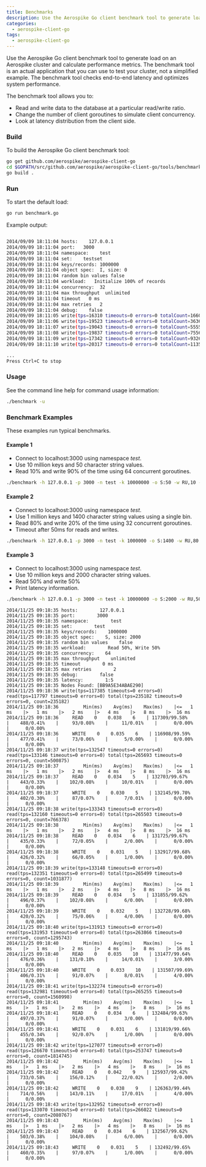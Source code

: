 ```yaml
---
title: Benchmarks
description: Use the Aerospike Go client benchmark tool to generate load on an Aerospike cluster and calculate performance metrics.
categories:
  - aerospike-client-go
tags:
  - aerospike-client-go
---
```


Use the Aerospike Go client benchmark tool to generate load on an Aerospike cluster and calculate performance metrics. The benchmark tool is an actual application that you can use to test your cluster, not a simplified example. The benchmark tool checks end-to-end latency and optimizes system performance.

The benchmark tool allows you to:

- Read and write data to the database at a particular read/write ratio.
- Change the number of client goroutines to simulate client concurrency.
- Look at latency distribution from the client side.

### Build

To build the Aerospike Go client benchmark tool:

```bash
go get github.com/aerospike/aerospike-client-go
cd $GOPATH/src/github.com/aerospike/aerospike-client-go/tools/benchmark
go build .
```

### Run

To start the default load:

```bash
go run benchmark.go
```

Example output:

```bash

2014/09/09 18:11:04 hosts:    127.0.0.1
2014/09/09 18:11:04 port:   3000
2014/09/09 18:11:04 namespace:    test
2014/09/09 18:11:04 set:    testset
2014/09/09 18:11:04 keys/records: 1000000
2014/09/09 18:11:04 object spec:  I, size: 0
2014/09/09 18:11:04 random bin values false
2014/09/09 18:11:04 workload:   Initialize 100% of records
2014/09/09 18:11:04 concurrency:  32
2014/09/09 18:11:04 max throughput  unlimited
2014/09/09 18:11:04 timeout   0 ms
2014/09/09 18:11:04 max retries   2
2014/09/09 18:11:04 debug:    false
2014/09/09 18:11:05 write(tps=16310 timeouts=0 errors=0 totalCount=16608)
2014/09/09 18:11:06 write(tps=19523 timeouts=0 errors=0 totalCount=36367)
2014/09/09 18:11:07 write(tps=19043 timeouts=0 errors=0 totalCount=55556)
2014/09/09 18:11:08 write(tps=19837 timeouts=0 errors=0 totalCount=75563)
2014/09/09 18:11:09 write(tps=17342 timeouts=0 errors=0 totalCount=93261)
2014/09/09 18:11:10 write(tps=20317 timeouts=0 errors=0 totalCount=113583)

...
Press Ctrl+C to stop
```

### Usage

See the command line help for command usage information:

```bash
./benchmark -u
```

### Benchmark Examples

These examples run typical benchmarks.

#### Example 1

- Connect to localhost:3000 using namespace _test_.
- Use 10 million keys and 50 character string values.
- Read 10% and write 90% of the time using 64 concurrent goroutines.

```bash
./benchmark -h 127.0.0.1 -p 3000 -n test -k 10000000 -o S:50 -w RU,10 -c 64
```

#### Example 2

- Connect to localhost:3000 using namespace _test_.
- Use 1 million keys and 1400 character string values using a single bin.
- Read 80% and write 20% of the time using 32 concurrent goroutines.
- Timeout after 50ms for reads and writes.

```bash
./benchmark -h 127.0.0.1 -p 3000 -n test -k 1000000 -o S:1400 -w RU,80 -T 50 -c 32
```

#### Example 3

- Connect to localhost:3000 using namespace _test_.
- Use 10 million keys and 2000 character string values.
- Read 50% and write 50%
- Print latency information.

```bash
./benchmark -h 127.0.0.1 -p 3000 -n test -k 10000000 -o S:2000 -w RU,50 -c 64 -L 5,1
```

```
2014/11/25 09:18:35 hosts:        127.0.0.1
2014/11/25 09:18:35 port:        3000
2014/11/25 09:18:35 namespace:        test
2014/11/25 09:18:35 set:        test
2014/11/25 09:18:35 keys/records:    1000000
2014/11/25 09:18:35 object spec:    S, size: 2000
2014/11/25 09:18:35 random bin values    false
2014/11/25 09:18:35 workload:        Read 50%, Write 50%
2014/11/25 09:18:35 concurrency:    64
2014/11/25 09:18:35 max throughput    unlimited
2014/11/25 09:18:35 timeout        0 ms
2014/11/25 09:18:35 max retries        2
2014/11/25 09:18:35 debug:        false
2014/11/25 09:18:35 latency:        1:5
2014/11/25 09:18:35 Nodes Found: [BB9A5E34ABAE290]
2014/11/25 09:18:36 write(tps=117385 timeouts=0 errors=0) read(tps=117797 timeouts=0 errors=0) total(tps=235182 timeouts=0 errors=0, count=235182)
2014/11/25 09:18:36         Min(ms)    Avg(ms)    Max(ms)    |<=   1 ms    |>   1 ms    |>   2 ms    |>   4 ms    |>   8 ms    |>  16 ms
2014/11/25 09:18:36     READ    0    0.038    6    | 117309/99.58%    |    488/0.41%    |     93/0.08%    |     11/0.01%    |      0/0.00%    |      0/0.00%
2014/11/25 09:18:36     WRITE    0    0.035    6    | 116908/99.59%    |    477/0.41%    |     73/0.06%    |      5/0.00%    |      0/0.00%    |      0/0.00%
2014/11/25 09:18:37 write(tps=132547 timeouts=0 errors=0) read(tps=133146 timeouts=0 errors=0) total(tps=265693 timeouts=0 errors=0, count=500875)
2014/11/25 09:18:37         Min(ms)    Avg(ms)    Max(ms)    |<=   1 ms    |>   1 ms    |>   2 ms    |>   4 ms    |>   8 ms    |>  16 ms
2014/11/25 09:18:37     READ    0    0.034    5    | 132703/99.67%    |    443/0.33%    |    102/0.08%    |     10/0.01%    |      0/0.00%    |      0/0.00%
2014/11/25 09:18:37     WRITE    0    0.030    5    | 132145/99.70%    |    402/0.30%    |     87/0.07%    |      7/0.01%    |      0/0.00%    |      0/0.00%
2014/11/25 09:18:38 write(tps=133343 timeouts=0 errors=0) read(tps=132160 timeouts=0 errors=0) total(tps=265503 timeouts=0 errors=0, count=766378)
2014/11/25 09:18:38         Min(ms)    Avg(ms)    Max(ms)    |<=   1 ms    |>   1 ms    |>   2 ms    |>   4 ms    |>   8 ms    |>  16 ms
2014/11/25 09:18:38     READ    0    0.034    6    | 131725/99.67%    |    435/0.33%    |     72/0.05%    |      2/0.00%    |      0/0.00%    |      0/0.00%
2014/11/25 09:18:38     WRITE    0    0.031    5    | 132917/99.68%    |    426/0.32%    |     66/0.05%    |      1/0.00%    |      0/0.00%    |      0/0.00%
2014/11/25 09:18:39 write(tps=133148 timeouts=0 errors=0) read(tps=132351 timeouts=0 errors=0) total(tps=265499 timeouts=0 errors=0, count=1031877)
2014/11/25 09:18:39         Min(ms)    Avg(ms)    Max(ms)    |<=   1 ms    |>   1 ms    |>   2 ms    |>   4 ms    |>   8 ms    |>  16 ms
2014/11/25 09:18:39     READ    0    0.034    5    | 131855/99.62%    |    496/0.37%    |    102/0.08%    |      6/0.00%    |      0/0.00%    |      0/0.00%
2014/11/25 09:18:39     WRITE    0    0.032    5    | 132728/99.68%    |    420/0.32%    |     75/0.06%    |      4/0.00%    |      0/0.00%    |      0/0.00%
2014/11/25 09:18:40 write(tps=131913 timeouts=0 errors=0) read(tps=131953 timeouts=0 errors=0) total(tps=263866 timeouts=0 errors=0, count=1295743)
2014/11/25 09:18:40         Min(ms)    Avg(ms)    Max(ms)    |<=   1 ms    |>   1 ms    |>   2 ms    |>   4 ms    |>   8 ms    |>  16 ms
2014/11/25 09:18:40     READ    0    0.035    10    | 131477/99.64%    |    476/0.36%    |    131/0.10%    |     14/0.01%    |      3/0.00%    |      0/0.00%
2014/11/25 09:18:40     WRITE    0    0.033    10    | 131507/99.69%    |    406/0.31%    |     91/0.07%    |      8/0.01%    |      4/0.00%    |      0/0.00%
2014/11/25 09:18:41 write(tps=132274 timeouts=0 errors=0) read(tps=132981 timeouts=0 errors=0) total(tps=265255 timeouts=0 errors=0, count=1560998)
2014/11/25 09:18:41         Min(ms)    Avg(ms)    Max(ms)    |<=   1 ms    |>   1 ms    |>   2 ms    |>   4 ms    |>   8 ms    |>  16 ms
2014/11/25 09:18:41     READ    0    0.034    6    | 132484/99.63%    |    497/0.37%    |     91/0.07%    |      3/0.00%    |      0/0.00%    |      0/0.00%
2014/11/25 09:18:41     WRITE    0    0.031    6    | 131819/99.66%    |    455/0.34%    |     92/0.07%    |      1/0.00%    |      0/0.00%    |      0/0.00%
2014/11/25 09:18:42 write(tps=127077 timeouts=0 errors=0) read(tps=126670 timeouts=0 errors=0) total(tps=253747 timeouts=0 errors=0, count=1814745)
2014/11/25 09:18:42         Min(ms)    Avg(ms)    Max(ms)    |<=   1 ms    |>   1 ms    |>   2 ms    |>   4 ms    |>   8 ms    |>  16 ms
2014/11/25 09:18:42     READ    0    0.042    9    | 125937/99.42%    |    733/0.58%    |    156/0.12%    |     22/0.02%    |      2/0.00%    |      0/0.00%
2014/11/25 09:18:42     WRITE    0    0.038    9    | 126363/99.44%    |    714/0.56%    |    143/0.11%    |     17/0.01%    |      4/0.00%    |      0/0.00%
2014/11/25 09:18:43 write(tps=132952 timeouts=0 errors=0) read(tps=133070 timeouts=0 errors=0) total(tps=266022 timeouts=0 errors=0, count=2080767)
2014/11/25 09:18:43         Min(ms)    Avg(ms)    Max(ms)    |<=   1 ms    |>   1 ms    |>   2 ms    |>   4 ms    |>   8 ms    |>  16 ms
2014/11/25 09:18:43     READ    0    0.034    6    | 132567/99.62%    |    503/0.38%    |    104/0.08%    |      6/0.00%    |      0/0.00%    |      0/0.00%
2014/11/25 09:18:43     WRITE    0    0.031    5    | 132492/99.65%    |    460/0.35%    |     97/0.07%    |      1/0.00%    |      0/0.00%    |      0/0.00%
```

